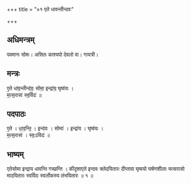 +++
title = "०१ एते धावन्तीन्दवः"

+++
## अधिमन्त्रम्
पवमानः सोमः। असितः काश्यपो देवलो वा। गायत्री।

## मन्त्रः
ए॒ते धा॑व॒न्तीन्द॑वः॒ सोमा॒ इन्द्रा॑य॒ घृष्व॑यः ।  
म॒त्स॒रासः॑ स्व॒र्विदः॑ ॥

## पदपाठः
ए॒ते । धा॒व॒न्ति॒ । इन्द॑वः । सोमाः॑ । इन्द्रा॑य । घृष्व॑यः ।  
म॒त्स॒रासः॑ । स्वः॒ऽविदः॑ ॥

## भाष्यम्
एतेसोमा इन्द्राय धावन्ति गच्छन्ति । कीदृशाएते इन्दवः क्लेदयितारः दीप्तावा घृष्वयो घर्षणशीलाः मत्सरासो मादयितारः स्वर्विदः स्वर्लोकस्य लंभयितारः ॥ १ ॥